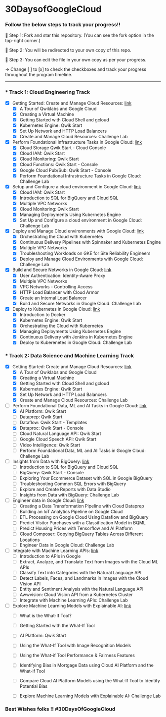 # 30DaysofGoogleCloud

### Follow the below steps to track your progress!!

📍 Step 1: Fork and star this repository. (You can see the fork option in the top-right corner.)


📍 Step 2: You will be redirected to your own copy of this repo.


📍 Step 3: You can edit the file in your own copy as per your progress.

-> Change [ ] to [x] to check the checkboxes and track your progress throughout the program timeline.

------------------------------------------------------------------------------------------------------------------------------

### * Track 1: Cloud Engineering Track

- [x] Getting Started: Create and Manage Cloud Resources: [link](https://google.qwiklabs.com/quests/120)
    - [x] A Tour of Qwiklabs and Google Cloud
    - [x] Creating a Virtual Machine
    - [x] Getting Started with Cloud Shell and gcloud
    - [x] Kubernetes Engine: Qwik Start
    - [x] Set Up Network and HTTP Load Balancers
    - [x] Create and Manage Cloud Resources: Challenge Lab
- [x] Perform Foundational Infrastructure Tasks in Google Cloud: [link](https://google.qwiklabs.com/quests/118)
    - [x] Cloud Storage Qwik Start - Cloud Console
    - [x] Cloud IAM: Qwik Start
    - [x] Cloud Monitoring: Qwik Start
    - [x] Cloud Functions: Qwik Start - Console
    - [x] Google Cloud Pub/Sub: Qwik Start - Console
    - [x] Perform Foundational Infrastructure Tasks in Google Cloud: Challenge Lab
- [x] Setup and Configure a cloud environment in Google Cloud: [link](https://google.qwiklabs.com/quests/119)
    - [x] Cloud IAM: Qwik Start
    - [x] Introduction to SQL for BigQuery and Cloud SQL
    - [x] Multiple VPC Networks
    - [x] Cloud Monitoring: Qwik Start
    - [x] Managing Deployments Using Kubernetes Engine
    - [x] Set Up and Configure a cloud environment in Google Cloud: Challenge Lab
- [x] Deploy and Manage Cloud environments with Google Cloud: [link](https://google.qwiklabs.com/quests/121)
    - [x] Orchestrating the Cloud with Kubernetes
    - [x] Continuous Delivery Pipelines with Spinnaker and Kubernetes Engine
    - [x] Multiple VPC Networks
    - [x] Troubleshooting Workloads on GKE for Site Reliability Engineers
    - [x] Deploy and Manage Cloud Environments with Google Cloud: Challenge Lab
- [x] Build and Secure Networks in Google Cloud: [link](https://google.qwiklabs.com/quests/128)
    - [x] User Authentication: Identity-Aware Proxy
    - [x] Multiple VPC Networks
    - [x] VPC Networks - Controlling Access
    - [x] HTTP Load Balancer with Cloud Armor
    - [x] Create an Internal Load Balancer
    - [x] Build and Secure Networks in Google Cloud: Challenge Lab
- [x] Deploy to Kubernetes in Google Cloud: [link](https://google.qwiklabs.com/quests/116)
    - [x] Introduction to Docker
    - [x] Kubernetes Engine: Qwik Start
    - [x] Orchestrating the Cloud with Kubernetes
    - [x] Managing Deployments Using Kubernetes Engine
    - [x] Continuous Delivery with Jenkins in Kubernetes Engine
    - [x] Deploy to Kuberenetes in Google Cloud: Challenge Lab

### * Track 2: Data Science and Machine Learning Track

- [x] Getting Started: Create and Manage Cloud Resources: [link](https://google.qwiklabs.com/quests/120)
    - [x] A Tour of Qwiklabs and Google Cloud
    - [x] Creating a Virtual Machine
    - [x] Getting Started with Cloud Shell and gcloud
    - [x] Kubernetes Engine: Qwik Start
    - [x] Set Up Network and HTTP Load Balancers
    - [x] Create and Manage Cloud Resources: Challenge Lab
- [ ] Perform Foundational Data, ML and AI Tasks in Google Cloud: [link](https://google.qwiklabs.com/quests/117)
    - [x] AI Platform: Qwik Start
    - [ ] Dataprep: Qwik Start
    - [ ] Dataflow: Qwik Start - Templates
    - [x] Dataproc: Qwik Start - Console
    - [ ] Cloud Natural Language API: Qwik Start
    - [ ] Google Cloud Speech API: Qwik Start
    - [ ] Video Intelligence: Qwik Start
    - [ ] Perform Foundational Data, ML and AI Tasks in Google Cloud: Challenge Lab
- [ ] Insights from Data with BigQuery: [link](https://google.qwiklabs.com/quests/123)
    - [ ] Introduction to SQL for BigQuery and Cloud SQL
    - [ ] BigQuery: Qwik Start - Console
    - [ ] Exploring Your Ecommerce Dataset with SQL in Google BigQuery
    - [ ] Troubleshooting Common SQL Errors with BigQuery
    - [ ] Explore and Create Reports with Data Studio
    - [ ] Insights from Data with BigQuery: Challenge Lab
- [ ] Engineer data in Google Cloud: [link](https://google.qwiklabs.com/quests/132)
    - [ ] Creating a Data Transformation Pipeline with Cloud Dataprep
    - [ ] Building an IoT Analytics Pipeline on Google Cloud
    - [ ] ETL Processing on Google Cloud Using Dataflow and BigQuery
    - [ ] Predict Visitor Purchases with a Classification Model in BQML
    - [ ] Predict Housing Prices with Tensorflow and AI Platform
    - [ ] Cloud Composer: Copying BigQuery Tables Across Different Locations
    - [ ] Engineer Data in Google Cloud: Challenge Lab
- [ ] Integrate with Machine Learning APIs: [link](https://google.qwiklabs.com/quests/136)
    - [ ] Introduction to APIs in Google
    - [ ] Extract, Analyze, and Translate Text from Images with the Cloud ML APIs
    - [ ] Classify Text into Categories with the Natural Language API
    - [ ] Detect Labels, Faces, and Landmarks in Images with the Cloud Vision API
    - [ ] Entity and Sentiment Analysis with the Natural Language API
    - [ ] Awwvision: Cloud Vision API from a Kubernetes Cluster
    - [ ] Integrate with Machine Learning APIs: Challenge Lab
- [ ] Explore Machine Learning Models with Explainable AI: [link](https://google.qwiklabs.com/quests/126)
    - [ ] What is the What-If Tool?
    - [ ] Getting Started with the What-If Tool
    - [ ] AI Platform: Qwik Start
    - [ ] Using the What-If Tool with Image Recognition Models
    - [ ] Using the What-if Tool Performance & Fairness Features
    - [ ] Identifying Bias in Mortgage Data using Cloud AI Platform and the What-if Tool
    - [ ] Compare Cloud AI Platform Models using the What-If Tool to Identify Potential Bias
    - [ ] Explore Machine Learning Models with Explainable AI: Challenge Lab


### Best Wishes folks !! #30DaysOfGoogleCloud
